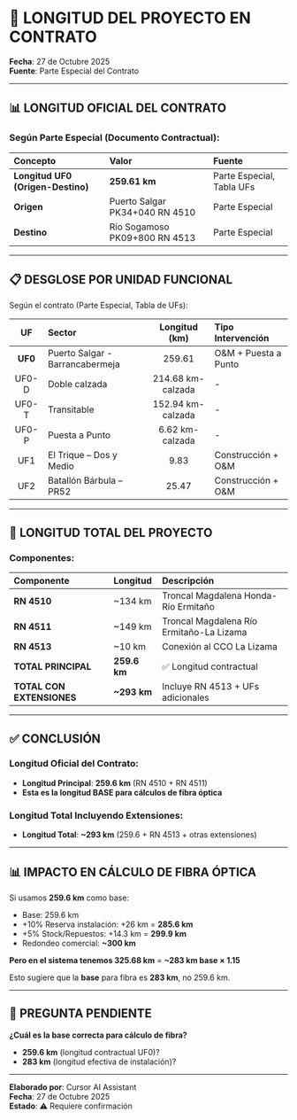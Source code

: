 # 📏 LONGITUD DEL PROYECTO EN CONTRATO

**Fecha**: 27 de Octubre 2025  
**Fuente**: Parte Especial del Contrato

---

## 📊 LONGITUD OFICIAL DEL CONTRATO

### Según Parte Especial (Documento Contractual):

| Concepto | Valor | Fuente |
|:---------|:------|:-------|
| **Longitud UF0 (Origen-Destino)** | **259.61 km** | Parte Especial, Tabla UFs |
| **Origen** | Puerto Salgar PK34+040 RN 4510 | Parte Especial |
| **Destino** | Río Sogamoso PK09+800 RN 4513 | Parte Especial |

---

## 📋 DESGLOSE POR UNIDAD FUNCIONAL

Según el contrato (Parte Especial, Tabla de UFs):

| UF | Sector | Longitud (km) | Tipo Intervención |
|:--:|:-------|:-------------:|:------------------|
| **UF0** | Puerto Salgar - Barrancabermeja | 259.61 | O&M + Puesta a Punto |
| UF0-D | Doble calzada | 214.68 km-calzada | - |
| UF0-T | Transitable | 152.94 km-calzada | - |
| UF0-P | Puesta a Punto | 6.62 km-calzada | - |
| UF1 | El Trique – Dos y Medio | 9.83 | Construcción + O&M |
| UF2 | Batallón Bárbula – PR52 | 25.47 | Construcción + O&M |

---

## 🎯 LONGITUD TOTAL DEL PROYECTO

### Componentes:

| Componente | Longitud | Descripción |
|:-----------|:---------|:------------|
| **RN 4510** | ~134 km | Troncal Magdalena Honda-Río Ermitaño |
| **RN 4511** | ~149 km | Troncal Magdalena Río Ermitaño-La Lizama |
| **RN 4513** | ~10 km | Conexión al CCO La Lizama |
| **TOTAL PRINCIPAL** | **259.6 km** | ✅ Longitud contractual |
| **TOTAL CON EXTENSIONES** | **~293 km** | Incluye RN 4513 + UFs adicionales |

---

## ✅ CONCLUSIÓN

### Longitud Oficial del Contrato:
- **Longitud Principal**: **259.6 km** (RN 4510 + RN 4511)
- **Esta es la longitud BASE para cálculos de fibra óptica**

### Longitud Total Incluyendo Extensiones:
- **Longitud Total**: **~293 km** (259.6 + RN 4513 + otras extensiones)

---

## 📊 IMPACTO EN CÁLCULO DE FIBRA ÓPTICA

Si usamos **259.6 km** como base:
- Base: 259.6 km
- +10% Reserva instalación: +26 km = **285.6 km**
- +5% Stock/Repuestos: +14.3 km = **299.9 km**
- Redondeo comercial: **~300 km**

**Pero en el sistema tenemos 325.68 km** = **~283 km base × 1.15**

Esto sugiere que la **base** para fibra es **283 km**, no 259.6 km.

---

## 🤔 PREGUNTA PENDIENTE

**¿Cuál es la base correcta para cálculo de fibra?**
- **259.6 km** (longitud contractual UF0)?
- **283 km** (longitud efectiva de instalación)?

---

**Elaborado por**: Cursor AI Assistant  
**Fecha**: 27 de Octubre 2025  
**Estado**: ⚠️ Requiere confirmación

